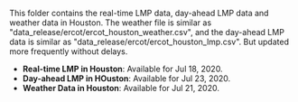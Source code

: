 This folder contains the real-time LMP data, day-ahead LMP data and weather data in Houston. The weather file is similar as "data_release/ercot/ercot_houston_weather.csv", and the day-ahead LMP data is similar as "data_release/ercot/ercot_houston_lmp.csv". But updated more frequently without delays.

- **Real-time LMP in Houston**: Available for Jul 18, 2020.
- **Day-ahead LMP in HOuston**: Available for Jul 23, 2020.
- **Weather Data in Houston**: Available for Jul 21, 2020.